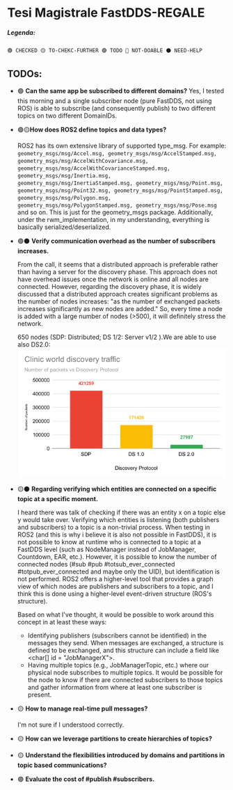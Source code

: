# Tesi Magistrale FastDDS-REGALE
##### Legenda:
`
🟢 CHECKED
🟡 TO-CHEKC-FURTHER
🟣 TODO
🔴 NOT-DOABLE
⚫ NEED-HELP
`
## TODOs:
- 🟢 **Can the same app be subscribed to different domains?**
    Yes, I tested this morning and a single subscriber node (pure FastDDS, not using ROS) is able to subscribe (and consequently publish) to two different topics on two different DomainIDs.

- 🟢🟡**How does ROS2 define topics and data types?**
 
    ROS2 has its own extensive library of supported type_msg. For example: ```geometry_msgs/msg/Accel.msg, geometry_msgs/msg/AccelStamped.msg, geometry_msgs/msg/AccelWithCovariance.msg, geometry_msgs/msg/AccelWithCovarianceStamped.msg, geometry_msgs/msg/Inertia.msg, geometry_msgs/msg/InertiaStamped.msg, geometry_msgs/msg/Point.msg, geometry_msgs/msg/Point32.msg, geometry_msgs/msg/PointStamped.msg, geometry_msgs/msg/Polygon.msg, geometry_msgs/msg/PolygonStamped.msg, geometry_msgs/msg/Pose.msg``` and so on. This is just for the geometry_msgs package. Additionally, under the rwm_implementation, in my understanding, everything is basically serialized/deserialized.

- 🟢⚫ **Verify communication overhead as the number of subscribers increases.**

    From the call, it seems that a distributed approach is preferable rather than having a server for the discovery phase. This approach does not have overhead issues once the network is online and all nodes are connected. However, regarding the discovery phase, it is widely discussed that a distributed approach creates significant problems as the number of nodes increases: "as the number of exchanged packets increases significantly as new nodes are added." So, every time a node is added with a large number of nodes (>500), it will definitely stress the network. 
    
    650 nodes (SDP: Distributed; DS 1/2: Server v1/2 ).We are able to use also DS2.0: ![IMAGE](image.png)


- 🟡⚫ **Regarding verifying which entities are connected on a specific topic at a specific moment.**

    I heard there was talk of checking if there was an entity x on a topic else y would take over. Verifying which entities is listening (both publishers and subscribers) to a topic is a non-trivial process. When testing in ROS2 (and this is why i believe it is also not possible in FastDDS), it is not possible to know at runtime who is connected to a topic at a FastDDS level (such as NodeManager instead of JobManager, Countdown, EAR, etc.). However, it is possible to know the number of connected nodes (#sub #pub #totsub_ever_connected #totpub_ever_connected and maybe only the UID), but identification is not performed. ROS2 offers a higher-level tool that provides a graph view of which nodes are publishers and subscribers to a topic, and I think this is done using a higher-level event-driven structure (ROS's structure).

    Based on what I've thought, it would be possible to work around this concept in at least these ways:

  - Identifying publishers (subscribers cannot be identified) in the messages they send. When messages are exchanged, a structure is defined to be exchanged, and this structure can include a field like <char[] id = "JobManagerX">.
  - Having multiple topics (e.g., JobManagerTopic, etc.) where our physical node subscribes to multiple topics. It would be possible for the node to know if there are connected subscribers to those topics and gather information from where at least one subscriber is present.

-  🟡 **How to manage real-time pull messages?**

    I'm not sure if I understood correctly.

- 🟡 **How can we leverage partitions to create hierarchies of topics?**

- 🟡 **Understand the flexibilities introduced by domains and partitions in topic based communications?**

- 🟣 **Evaluate the cost of #publish #subscribers.**






